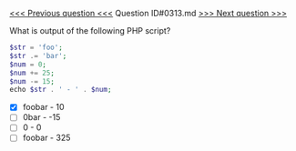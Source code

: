 [<<< Previous question <<<](0312.md)  Question ID#0313.md  [>>> Next question >>>](0314.md) 

What is output of the following PHP script?
```php
$str = 'foo';
$str .= 'bar';
$num = 0;
$num += 25;
$num -= 15;
echo $str . ' - ' . $num;
```

- [x] foobar - 10
- [ ] 0bar - -15
- [ ] 0 - 0
- [ ] foobar - 325
